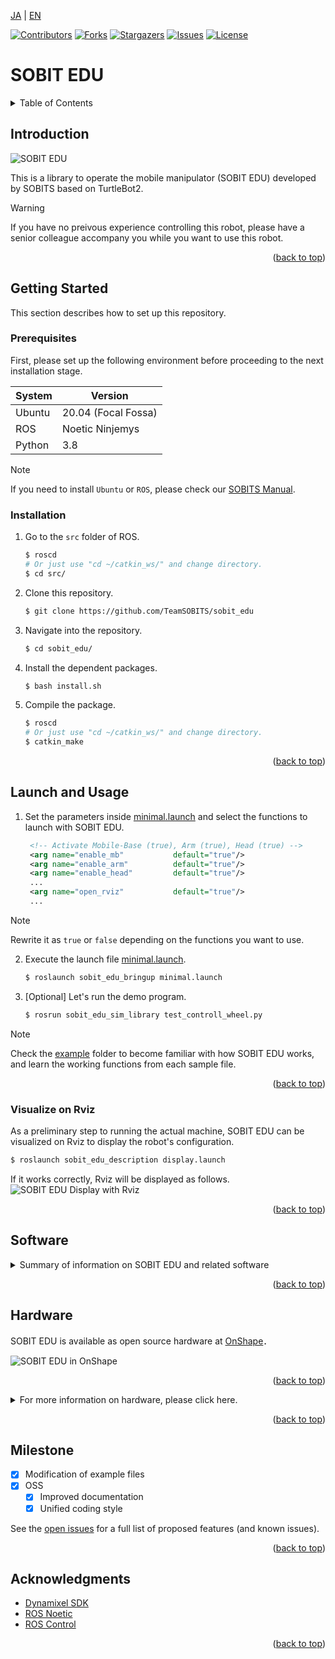 <a name="readme-top"></a>

[JA](README.md) | [EN](README.en.md)

[![Contributors][contributors-shield]][contributors-url]
[![Forks][forks-shield]][forks-url]
[![Stargazers][stars-shield]][stars-url]
[![Issues][issues-shield]][issues-url]
[![License][license-shield]][license-url]

# SOBIT EDU

<!-- TABLE OF CONTENTS -->
<details>
  <summary>Table of Contents</summary>
  <ol>
    <li>
      <a href="#introduction">Introduction</a>
    </li>
    <li>
      <a href="#getting-started">Getting Started</a>
      <ul>
        <li><a href="#prerequisites">Prerequisites</a></li>
        <li><a href="#installation">Installation</a></li>
      </ul>
    </li>
    <li>
    　<a href="#launch-and-usage">Launch and Usage</a>
      <ul>
        <li><a href="#visualization-on-rviz<">Visualization on Rviz</a></li>
      </ul>
    </li>
    <li>
    　<a href="#software">Software</a>
      <ul>
        <li><a href="#joint-controller">Joint Controller</a></li>
        <li><a href="#wheel-controller">Wheel Controller</a></li>
      </ul>
    </li>
    <li>
    　<a href="#hardware">Hardware</a>
      <ul>
        <li><a href="#how-to-download-3d-parts">How to download 3D Parts</a></li>
        <li><a href="#electronic-circuit-diagram">Electronic Circuit Diagram</a></li>
        <li><a href="#features">Features</a></li>
        <li><a href="#bill-of-material-BOM">Bill of Material (BOM)</a></li>
      </ul>
    </li>
    <li><a href="#milestone">Milestone</a></li>
    <!-- <li><a href="#contributing">Contributing</a></li> -->
    <!-- <li><a href="#license">License</a></li> -->
    <li><a href="#acknowledgments">Acknowledgments</a></li>
  </ol>
</details>



<!-- INTRODUCTION -->
## Introduction

![SOBIT EDU](sobit_edu/docs/img/sobit_edu.png)

This is a library to operate the mobile manipulator (SOBIT EDU) developed by SOBITS based on TurtleBot2.

> [!WARNING]
> If you have no preivous experience controlling this robot, please have a senior colleague accompany you while you want to use this robot.

<p align="right">(<a href="#readme-top">back to top</a>)</p>



<!-- GETTING STARTED -->
## Getting Started

This section describes how to set up this repository.

### Prerequisites

First, please set up the following environment before proceeding to the next installation stage.

| System  | Version |
| ------------- | ------------- |
| Ubuntu | 20.04 (Focal Fossa) |
| ROS | Noetic Ninjemys |
| Python | 3.8 |

> [!NOTE]
> If you need to install `Ubuntu` or `ROS`, please check our [SOBITS Manual](https://github.com/TeamSOBITS/sobits_manual#%E9%96%8B%E7%99%BA%E7%92%B0%E5%A2%83%E3%81%AB%E3%81%A4%E3%81%84%E3%81%A6).

### Installation

1. Go to the `src` folder of ROS.
   ```sh
   $ roscd
   # Or just use "cd ~/catkin_ws/" and change directory.
   $ cd src/
   ```
2. Clone this repository.
   ```sh
   $ git clone https://github.com/TeamSOBITS/sobit_edu
   ```
3. Navigate into the repository.
   ```sh
   $ cd sobit_edu/
   ```
4. Install the dependent packages.
   ```sh
   $ bash install.sh
   ```
5. Compile the package.
   ```sh
   $ roscd
   # Or just use "cd ~/catkin_ws/" and change directory.
   $ catkin_make
   ```


<p align="right">(<a href="#readme-top">back to top</a>)</p>



<!-- LAUNCH AND USAGE EXAMPLES -->
## Launch and Usage

1. Set the parameters inside [minimal.launch](sobit_edu_bringup/launch/minimal.launch) and select the functions to launch with SOBIT EDU.
   ```xml
    <!-- Activate Mobile-Base (true), Arm (true), Head (true) -->
    <arg name="enable_mb"           default="true"/>
    <arg name="enable_arm"          default="true"/>
    <arg name="enable_head"         default="true"/>
    ...
    <arg name="open_rviz"           default="true"/>
    ...
   ```
> [!NOTE]
> Rewrite it as `true` or `false` depending on the functions you want to use.

2. Execute the launch file [minimal.launch](sobit_edu_bringup/launch/minimal.launch).
   ```sh
   $ roslaunch sobit_edu_bringup minimal.launch
   ```
3. [Optional] Let's run the demo program.
   ```sh
   $ rosrun sobit_edu_sim_library test_controll_wheel.py
   ```

> [!NOTE]
> Check the [example](sobit_edu_sim_library/example/) folder to become familiar with how SOBIT EDU works, and learn the working functions from each sample file.

<p align="right">(<a href="#readme-top">back to top</a>)</p>


### Visualize on Rviz

As a preliminary step to running the actual machine, SOBIT EDU can be visualized on Rviz to display the robot's configuration.

```sh
$ roslaunch sobit_edu_description display.launch
```

If it works correctly, Rviz will be displayed as follows.
![SOBIT EDU Display with Rviz](sobit_edu/docs/img/sobit_edu_display.png)

<p align="right">(<a href="#readme-top">back to top</a>)</p>


## Software

<details>
<summary>Summary of information on SOBIT EDU and related software</summary>


### Joint Controller

This is a summary of information for moving the pan-tilt mechanism and manipulators of SOBIT EDU.

<p align="right">(<a href="#readme-top">back to top</a>)</p>


#### Movement Methods

1.  `moveToPose()` : Move it to a predetermined pose.
    ```cpp
    bool moveToPose(
        const std::string& pose_name,   // Pose name
        const double sec = 5.0          // Moving duration [s]
    );
    ```

> [!NOTE]
> Existing poses are found in [sobit_edu_pose.yaml](sobit_edu_sim_library/config/sobit_edu_pose.yaml). Please refer to [How to set new poses](#how-to-set-new-poses) for how to create poses.

2.  `moveJoint()` : Moves a specified joint to an arbitrary angle.
    ```cpp
    bool sobit::SobitEduJointController::moveJoint (
        const Joint joint_num,          // Joint Number (Defined)
        const double rad,               // Moving Angle [rad]
        const double sec = 5.0,         // Moving Duration [s]
        bool is_sleep = true            // Flag for sleep after movement
    );
    ```

> [!NOTE]
> `Joint Number` please check [Joints Name](#joints-name).

3.  `moveAllJoint()` : Moves all joints to an arbitrary angle.
    ```cpp
    bool sobit::SobitEduJointController::moveJoint (
        const double arm_shoulder_pan,  // Moving Angle [rad]
        const double arm_shoulder_tilt, // Moving Angle [rad]
        const double arm_elbow_tilt,    // Moving Angle [rad]
        const double arm_wrist_tilt,    // Moving Angle [rad]
        const double hand,              // Moving Angle [rad]
        const double head_camera_pan,   // Moving Angle [rad]
        const double head_camera_tilt,  // Moving Angle [rad]
        const double sec = 5.0,         // Moving Angle [s]
        bool is_sleep = true            // Flag for sleep after movement
    );
    ```

1.  `moveHeadPanTilt()` : Moves the pan-tilt mechanism to an arbitrary angle.
    ```cpp
    bool sobit::SobitEduJointController::moveHeadPanTilt(
        const double pan_rad,           // Moving Angle [rad]
        const double tilt_rad,          // Moving Angle [rad]
        const double sec = 5.0,         // Moving Duration [s]
        bool is_sleep = true            // Flag for sleep after movement
    );
    ```
 
1.  `moveArm()` : Moves the robot arm joints to an arbitrary angle.
    ```cpp
    bool sobit::SobitEduJointController::moveArm(
        const double arm_shoulder_pan,  // Moving Angle [rad]
        const double arm_shoulder_tilt, // Moving Angle [rad]
        const double arm_elbow_tilt,    // Moving Angle [rad]
        const double arm_wrist_tilt,    // Moving Angle [rad]
        const double hand,              // Moving Angle [rad]
        const double sec = 5.0,         // Moving Duration [s]
        bool is_sleep = true            // Flag for sleep after movement
    );
    ```


1.  `moveGripperToTargetCoord()` : Move the hand to xyz coordinates (grasp mode).
    ```cpp
    bool sobit::SobitEduJointController::moveGripperToTargetCoord(
        const double target_pos_x,       // Grasp destination x [m]
        const double target_pos_y,       // Grasp destination y [m]
        const double target_pos_z,       // Grasp destination z [m]
        const double shift_x,            // Shift the x-axis [m]
        const double shift_y,            // Shift the y-axis [m]
        const double shift_z             // Shift the z-axis [m]
        const double sec = 5.0,          // Moving Duration [s]
        bool is_sleep = true             // Flag for sleep after movement
    );
    ```

1.  `moveGripperToTargetTF()` : Moves the hand to the tf name (grasp mode).
    ```cpp
    bool sobit::SobitEduJointController::moveGripperToTargetTF(
        const std::string& target_name,     // Grasp Target tf name
        const double shift_x,               // Shift the x-axis [m]
        const double shift_y,               // Shift the y-axis [m]
        const double shift_z                // Shift the z-axis [m]
        const double sec = 5.0,             // Moving Duration [s]
        bool is_sleep = true                // Flag for sleep after movement
    );
    ```

1.  `moveGripperToPlaceCoord()` : Moves the hand to xyz coordinates (placement mode).
    ```cpp
    bool sobit::SobitEduJointController::moveGripperToPlaceCoord(
        const double target_pos_x,       // Place destination x [m]
        const double target_pos_y,       // Place destination y [m]
        const double target_pos_z,       // Place destination z [m]
        const double shift_x,            // Shift the x-axis [m]
        const double shift_y,            // Shift the y-axis [m]
        const double shift_z             // Shift the z-axis [m]
        const double sec = 5.0,          // Moving Duration [s]
        bool is_sleep = true             // Flag for sleep after movement
    ); 
    ```

1.  `moveGripperToPlaceTF()` : Moves the hand to the tf name (placement mode).
    ```cpp
    bool sobit::SobitEduJointController::moveGripperToPlaceTF(
        const std::string& target_name,     // Place Target tf name
        const double shift_x,               // Shift the x-axis [m]
        const double shift_y,               // Shift the y-axis [m]
        const double shift_z                // Shift the z-axis [m]
        const double sec = 5.0,             // Moving Duration [s]
        bool is_sleep = true                // Flag for sleep after movement
    );
    ```

1.  `graspDecision()` : Based on the hand current value , the grasp judgment is returned.
    ```cpp
    bool sobit::SobitEduJointController::graspDecision(
        const int min_curr = 300,       // Minimum current value
        const int max_curr = 1000       // Maximum current value
     );
    ```

1.  `placeDecision()` : Based on the hand current value , the place judgment is returned.
    ```cpp
    bool sobit::SobitEduJointController::graspDecision( 
        const int min_curr = 500,       // Minimum current value
        const int max_curr = 1000       // Maximum current value
    );
    ```

<p align="right">(<a href="#readme-top">back to top</a>)</p>


#### Joints name

The joint names of SOBIT EDU and their constants are listed below.


| Joint Number | Joint Name | Joint Constant Name |
| :---: | --- | --- |
| 0 | arm_shoulder_pan_joint | ARM_SHOULDER_PAN_JOINT |
| 1 | arm_shoulder_1_tilt_joint | ARM_SHOULDER_1_TILT_JOINT |
| 2 | arm_shoulder_2_tilt_joint | ARM_SHOULDER_2_TILT_JOINT |
| 3 | arm_elbow_1_tilt_joint | ARM_ELBOW_1_TILT_JOINT |
| 4 | arm_elbow_2_tilt_joint | ARM_ELBOW_2_TILT_JOINT |
| 5 | arm_wrist_tilt_joint | ARM_WRIST_TILT_JOINT |
| 6 | hand_joint | HAND_JOINT |
| 7 | head_camera_pan_joint | HEAD_CAMERA_PAN_JOINT |
| 8 | head_camera_tilt_joint | HEAD_CAMERA_TILT_JOINT |


<p align="right">(<a href="#readme-top">back to top</a>)</p>


#### How to set new poses

Poses can be added and edited in the file [sobit_edu_pose.yaml](sobit_edu_sim_library/config/sobit_edu_pose.yaml). The format is as follows:


```yaml
sobit_edu_pose:
    - { 
        pose_name: "pose_name",
        arm_shoulder_pan_joint: 0.00,
        arm_shoulder_1_tilt_joint: 1.5708,
        arm_elbow_1_tilt_joint: -1.40,
        arm_wrist_tilt_joint: -0.17,
        hand_joint: -1.00,
        head_camera_pan_joint: 0.00,
        head_camera_tilt_joint: 0.00
    }
    ...
```  

### Wheel Controller

This is a summary of information for moving the SOBIT EDU moving mechanism.

<p align="right">(<a href="#readme-top">back to top</a>)</p>


#### Wheel Movement Methodes

1.  `controlWheelLinear()` : Perform translational motion (straight-line, diagonal, or lateral movement).
    ```cpp
    bool sobit::SobitEduWheelController::controlWheelLinear (
        const double distance,            // Straight travel distance [m]
    )
    ```  
2.  `controlWheelRotateRad()` : Perform rotational motion (method: Radian)
    ```cpp
    bool sobit::SobitEduWheelController::controlWheelRotateRad (
        const double angle_rad,             // Center Rotation Angle [rad]
    )
    ```  
3.  `controlWheelRotateDeg()`   :   Perform rotational motion (method: Degree)
    ```cpp
    bool sobit::SobitEduWheelController::controlWheelRotateDeg ( 
        const double angle_deg,             // Center Rotation Angle (deg)
    )
    ```

</details>

<p align="right">(<a href="#readme-top">back to top</a>)</p>


## Hardware

SOBIT EDU is available as open source hardware at [OnShape](https://cad.onshape.com/documents/0aff733aa8798f27efd96de3/w/e6c482276f9b94eef89215b6/e/a80437dc83d4b5d5f30b153e)．

![SOBIT EDU in OnShape](sobit_edu/docs/img/sobit_edu_onshape.png)

<p align="right">(<a href="#readme-top">back to top</a>)</p>


<details>
<summary>For more information on hardware, please click here.</summary>

### How to download 3D parts

1. Access Onshape.

> [!NOTE]
> You do not need to create an `OnShape` account to download files. However, if you wish to copy the entire document, we recommend that you create an account.

2. `Select the part in `Instances` by right-clicking on it.
2. A list will be displayed, press the `Export` button.
1. In the window that appears, there is a `Format` item. Select `STEP`.
1. Finally, press the blue `Export` button to start the download.

<p align="right">(<a href="#readme-top">back to top</a>)</p>


### Electronic Circuit Diagram

TBD

<p align="right">(<a href="#readme-top">back to top</a>)</p>


### Features

| Item | Details |
| --- | --- |
| Maximum linear velocity | 0.65[m/s] |
| Maximum Rotational Speed | 3.1415[rad/s] |
| Maximum Payload | 0.35[kg] |
| Size (LxWxH) | 640x400x1150[mm] |
| Weight | 10.5[kg] |
| Remote Controller | PS3/PS4 |
| LiDAR | UST-20LX |
| RGB-D | Azure Kinect DK|
| IMU | LSM6DSMUS |
| Speaker | Mono Speaker |
| Microphone | Condenser Microphone |
| Actuator (Arm) |7 x XM430-W320 |
| Movement Mechanism | TurtleBot2 |
| Power Supply | 2 x Makita 6.0Ah 18V |
| PC Connection | USB |

<p align="right">(<a href="#readme-top">back to top</a>)</p>


### Bill of Material (BOM)

| Part | Model Number | Quantity | Where to Buy |
| --- | --- | --- | --- |
| --- | --- | 1 | [link]() |
| --- | --- | 1 | [link]() |
| --- | --- | 1 | [link]() |
| --- | --- | 1 | [link]() |
| --- | --- | 1 | [link]() |
| --- | --- | 1 | [link]() |
| --- | --- | 1 | [link]() |
| --- | --- | 1 | [link]() |
| --- | --- | 1 | [link]() |
| --- | --- | 1 | [link]() |
| --- | --- | 1 | [link]() |
| --- | --- | 1 | [link]() |
| --- | --- | 1 | [link]() |

</details>

<p align="right">(<a href="#readme-top">back to top</a>)</p>


<!-- MILESTONE -->
## Milestone

- [x] Modification of example files
- [x] OSS
    - [x] Improved documentation
    - [x] Unified coding style

See the [open issues][issues-url] for a full list of proposed features (and known issues).

<p align="right">(<a href="#readme-top">back to top</a>)</p>


<!-- CONTRIBUTING -->
<!-- ## Contributing

Contributions are what make the open source community such an amazing place to learn, inspire, and create. Any contributions you make are **greatly appreciated**.

If you have a suggestion that would make this better, please fork the repo and create a pull request. You can also simply open an issue with the tag "enhancement".
Don't forget to give the project a star! Thanks again!

1. Fork the Project
2. Create your Feature Branch (`git checkout -b feature/AmazingFeature`)
3. Commit your Changes (`git commit -m 'Add some AmazingFeature'`)
4. Push to the Branch (`git push origin feature/AmazingFeature`)
5. Open a Pull Request

<p align="right">(<a href="#readme-top">上に戻る</a>)</p> -->



<!-- LICENSE -->
<!-- ## License

Distributed under the MIT License. See `LICENSE.txt` for more NOTErmation.

<p align="right">(<a href="#readme-top">上に戻る</a>)</p> -->



<!-- ACKNOWLEDGMENTS -->
## Acknowledgments

* [Dynamixel SDK](https://emanual.robotis.com/docs/en/software/dynamixel/dynamixel_sdk/overview/)
* [ROS Noetic](http://wiki.ros.org/noetic)
* [ROS Control](http://wiki.ros.org/ros_control)

<p align="right">(<a href="#readme-top">back to top</a>)</p>



<!-- MARKDOWN LINKS & IMAGES -->
<!-- https://www.markdownguide.org/basic-syntax/#reference-style-links -->
[contributors-shield]: https://img.shields.io/github/contributors/TeamSOBITS/sobit_edu.svg?style=for-the-badge
[contributors-url]: https://github.com/TeamSOBITS/sobit_edu/graphs/contributors
[forks-shield]: https://img.shields.io/github/forks/TeamSOBITS/sobit_edu.svg?style=for-the-badge
[forks-url]: https://github.com/TeamSOBITS/sobit_edu/network/members
[stars-shield]: https://img.shields.io/github/stars/TeamSOBITS/sobit_edu.svg?style=for-the-badge
[stars-url]: https://github.com/TeamSOBITS/sobit_edu/stargazers
[issues-shield]: https://img.shields.io/github/issues/TeamSOBITS/sobit_edu.svg?style=for-the-badge
[issues-url]: https://github.com/TeamSOBITS/sobit_edu/issues
[license-shield]: https://img.shields.io/github/license/TeamSOBITS/sobit_edu.svg?style=for-the-badge
[license-url]: LICENSE
